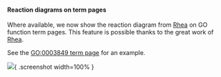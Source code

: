 #### Reaction diagrams on term pages
<!-- pombase_flags: frontpage -->
<!-- newsfeed_thumbnail: pombase-logo-32x32px.png -->

Where available, we now show the reaction diagram from
[Rhea](https://www.rhea-db.org/) on GO function term pages.  This
feature is possible thanks to the great work of [Rhea](https://www.rhea-db.org/).

See the [GO:0003849 term page](/term/GO:0003849) for an example.

![](assets/newsfeed/rhea-reaction-example.png){ .screenshot  width=100% }
